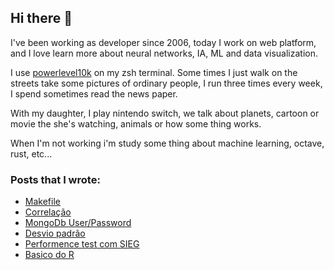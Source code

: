 ## Hi there 👋

I've been working as developer since 2006, today I work on web platform, and I love learn more about neural networks, IA, ML and data visualization.


I use [powerlevel10k](https://github.com/romkatv/powerlevel10k) on my zsh terminal. 
Some times I just walk on the streets take some pictures of ordinary people, I run three times every week,  
I spend sometimes read the news paper.

With my daughter, I play nintendo switch, we talk about planets, cartoon or movie the she's watching, animals or how some thing works.


When I'm not working i'm study some thing about machine learning, octave, rust, etc...


### Posts that I wrote:

- [Makefile](https://tableless.com.br/jaime-o-garoto-quer-make/)
- [Correlação](https://medium.com/venturus/o-princ%C3%ADpio-da-correla%C3%A7%C3%A3o-a76dd48137b7)
- [MongoDb User/Password](https://cristianounix.medium.com/sou-mongo-mas-sou-limpinho-14d84e7b9698)
- [Desvio padrão](https://cristianounix.medium.com/calculando-o-desvio-padr%C3%A3o-e-o-coeficiente-de-varia%C3%A7%C3%A3o-31c87277694a)
- [Performence test com SIEG](https://cristianounix.medium.com/simples-teste-de-performance-com-siege-5f2e0ea2da30)
- [Basico do R](https://cristianounix.medium.com/vamos-ao-r-b9427b7963a4)
